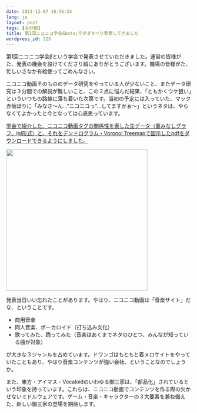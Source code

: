 ```yaml
---
date: 2011-12-07 16:56:24
lang: ja
layout: post
tags: [未分類]
title: 第1回ニコニコ学会&beta;でダダすべり発表してきました
wordpress_id: 225
---
```

第1回ニコニコ学会&beta;という学会で発表させていただきました。運営の皆様がた、発表の機会を設けてくださり誠にありがとうございます。職場の皆様がた、忙しいさなか有給使ってごめんなさい。

ニコニコ動画そのもののデータ研究をやっている人が少ないこと、またデータ研究は３分間での解説が難しいこと、この２点に悩んだ結果、「ともかくウケ狙い」といういつもの路線に落ち着いた次第です。当初の予定には入っていた、マック赤坂ばりに「みなさ〜ん&hellip;"ニコニコっ"&hellip;してますかぁ〜」というネタは、やらなくてよかったと今となっては心底思っています。

<a href="http://www.wktk.co.jp/public/gunyara-nicogakkai-2011-12-06.zip">学会で紹介した、ニコニコ動画タグの関係性を表した生データ（重みなしグラフ、lgl形式）と、それをデンドログラム・Voronoi Treemapで図示したpdfをダウンロードできるようにしました。</a>

<img src="http://farm8.staticflickr.com/7166/6472323183_62970470f1_o.jpg" alt="" title="ニコニコ動画タグ解析" width="384" height="384" class="aligncenter" />

発表当日いい忘れたことがあります。やはり、ニコニコ動画は「音楽サイト」だな、ということです。
<ul>
	<li>商用音楽</li>
	<li>同人音楽、ボーカロイド（打ち込み文化）</li>
	<li>歌ってみた、踊ってみた（音楽はあくまでネタのひとつ、みんなが知っている曲が対象）</li>
</ul>
が大きな３ジャンルを占めています。ドワンゴはもともと着メロサイトをやっていたこともあり、やはり音楽コンテンツが強い会社、ということなのでしょうか。

また、東方・アイマス・Vocaloidのいわゆる御三家は、「部品化」されているという印象を持っています。これらは、ニコニコ動画でコンテンツを作る際の欠かせないミドルウェアです。ゲーム・音楽・キャラクターの３大要素を兼ね備えた、新しい御三家の登場を期待します。
